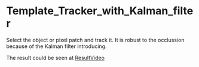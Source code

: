 # Template_Tracker_with_Kalman_filter
Select the object or pixel patch and track it. It is robust to the occlussion because of the Kalman filter introducing.

The result could be seen at [ResultVideo](TemplateTracking.mp4) 
